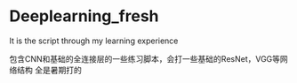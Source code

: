 # Deeplearning_fresh
It is the script through my learning experience

包含CNN和基础的全连接层的一些练习脚本，会打一些基础的ResNet，VGG等网络结构
全是暑期打的
